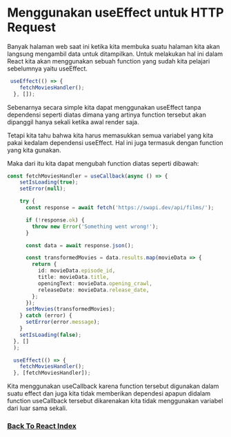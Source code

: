 # Menggunakan useEffect untuk HTTP Request

Banyak halaman web saat ini ketika kita membuka suatu halaman kita akan langsung mengambil data untuk ditampilkan. Untuk melakukan hal ini dalam React kita akan menggunakan sebuah function yang sudah kita pelajari sebelumnya yaitu useEffect.

```ts
 useEffect(() => {
    fetchMoviesHandler();
  }, []);
```

Sebenarnya secara simple kita dapat menggunakan useEffect tanpa dependensi seperti diatas dimana yang artinya function tersebut akan dipanggil hanya sekali ketika awal render saja.

Tetapi kita tahu bahwa kita harus memasukkan semua variabel yang kita pakai kedalam dependensi useEffect. Hal ini juga termasuk dengan function yang kita gunakan.

Maka dari itu kita dapat mengubah function diatas seperti dibawah:

```ts
const fetchMoviesHandler = useCallback(async () => {
    setIsLoading(true);
    setError(null);

    try {
      const response = await fetch('https://swapi.dev/api/films/');

      if (!response.ok) {
        throw new Error('Something went wrong!');
      }

      const data = await response.json();

      const transformedMovies = data.results.map(movieData => {
        return {
          id: movieData.episode_id,
          title: movieData.title,
          openingText: movieData.opening_crawl,
          releaseDate: movieData.release_date,
        };
      });
      setMovies(transformedMovies);
    } catch (error) {
      setError(error.message);
    }
    setIsLoading(false);
  }, []
  );

  useEffect(() => {
    fetchMoviesHandler();
  }, [fetchMoviesHandler]);

```

Kita menggunakan useCallback karena function tersebut digunakan dalam suatu effect dan juga kita tidak memberikan dependesi apapun didalam function useCallback tersebut dikarenakan kita tidak menggunakan variabel dari luar sama sekali.

### [Back To React Index](../../README.md)
